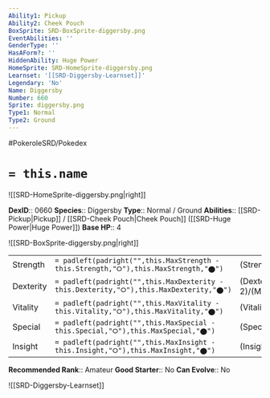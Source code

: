 ```yaml
---
Ability1: Pickup
Ability2: Cheek Pouch
BoxSprite: SRD-BoxSprite-diggersby.png
EventAbilities: ''
GenderType: ''
HasAForm?: ''
HiddenAbility: Huge Power
HomeSprite: SRD-HomeSprite-diggersby.png
Learnset: '[[SRD-Diggersby-Learnset]]'
Legendary: 'No'
Name: Diggersby
Number: 660
Sprite: diggersby.png
Type1: Normal
Type2: Ground
---
```


#PokeroleSRD/Pokedex

# `= this.name`

![[SRD-HomeSprite-diggersby.png|right]]

**DexID**:: 0660
**Species**:: Diggersby
**Type**:: Normal / Ground
**Abilities**:: [[SRD-Pickup|Pickup]] / [[SRD-Cheek Pouch|Cheek Pouch]] ([[SRD-Huge Power|Huge Power]])
**Base HP**:: 4

![[SRD-BoxSprite-diggersby.png|right]]

|           |                                                                                        |                                          |
| --------- | -------------------------------------------------------------------------------------- | ---------------------------------------- |
| Strength  | `= padleft(padright("",this.MaxStrength - this.Strength,"⭘"),this.MaxStrength,"⬤")`    | (Strength::2)/(MaxStrength::4)   |
| Dexterity | `= padleft(padright("",this.MaxDexterity - this.Dexterity,"⭘"),this.MaxDexterity,"⬤")` | (Dexterity:: 2)/(MaxDexterity::5) |
| Vitality  | `= padleft(padright("",this.MaxVitality - this.Vitality,"⭘"),this.MaxVitality,"⬤")`    | (Vitality::2)/(MaxVitality::5)   |
| Special   | `= padleft(padright("",this.MaxSpecial - this.Special,"⭘"),this.MaxSpecial,"⬤")`       | (Special::2)/(MaxSpecial::4)     |
| Insight   | `= padleft(padright("",this.MaxInsight - this.Insight,"⭘"),this.MaxInsight,"⬤")`       | (Insight::2)/(MaxInsight::5)     |

**Recommended Rank**:: Amateur
**Good Starter**:: No
**Can Evolve**:: No

![[SRD-Diggersby-Learnset]]